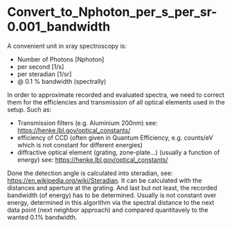 # Convert_to_Nphoton_per_s_per_sr-0.001_bandwidth


A convenient unit in xray spectroscopy is: 
- Number of Photons [Nphoton]
- per second [1/s]
- per steradian [1/sr]
- @ 0.1 % bandwidth (spectrally) 


In order to approximate recorded and evaluated spectra, we need to correct them for the efficiencies and transmission of all optical elements used in the setup. Such as: 
- Transmission filters (e.g. Aluminium 200nm) see: https://henke.lbl.gov/optical_constants/
- efficiency of CCD (often given in Quantum Efficiency, e.g. counts/eV which is not constant for different energies)
- diffractive optical element (grating, zone-plate...) (usually a function of energy) see: https://henke.lbl.gov/optical_constants/

Done the detection angle is calculated into steradian, see: https://en.wikipedia.org/wiki/Steradian. It can be calculated with the distances and aperture at the grating.
And last but not least, the recorded bandwidth (of energy) has to be determined. Usually is not constant over energy, determined in this algorithm via the spectral 
distance to the next data point (next neighbor approach) and compared quantitavely to the wanted 0.1% bandwidth. 


